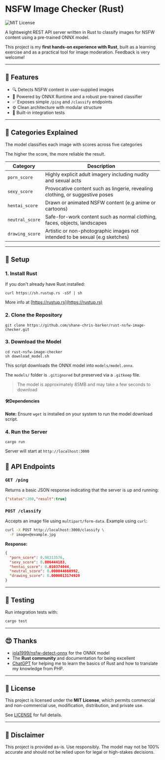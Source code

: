# NSFW Image Checker (Rust)
![MIT License](https://img.shields.io/badge/license-MIT-green)

A lightweight REST API server written in Rust to classify images for NSFW content using a pre-trained ONNX model.

This project is my **first hands-on experience with Rust**, built as a learning exercise and as a practical tool for image moderation. Feedback is very welcome!

---

## 🚀 Features

* 🔍 Detects NSFW content in user-supplied images
* 🧠 Powered by ONNX Runtime and a robust pre-trained classifier
* ✅ Exposes simple `/ping` and `/classify` endpoints
* ⚙️ Clean architecture with modular structure
* 🎯 Built-in integration tests

---

## 📆 Categories Explained

The model classifies each image with scores across five categories

The higher the score, the more reliable the result.

| Category        | Description                                                                    |
| --------------- | ------------------------------------------------------------------------------ |
| `porn_score`    | Highly explicit adult imagery including nudity and sexual acts                 |
| `sexy_score`    | Provocative content such as lingerie, revealing clothing, or suggestive poses  |
| `hentai_score`  | Drawn or animated NSFW content (e.g anime or cartoons)                       |
| `neutral_score` | Safe-for-work content such as normal clothing, faces, objects, landscapes      |
| `drawing_score` | Artistic or non-photographic images not intended to be sexual (e.g sketches) |

---

## 📁 Setup

### 1. Install Rust

If you don't already have Rust installed:

```
curl https://sh.rustup.rs -sSf | sh
```
More info at [https://rustup.rs](https://rustup.rs)

### 2. Clone the Repository

```
git clone https://github.com/shane-chris-barker/rust-nsfw-image-checker.git
```

### 3. Download the Model

```
cd rust-nsfw-image-checker
sh download_model.sh
```

This script downloads the ONNX model into `models/model.onnx`. 

The `models/` folder is `.gitignored` but preserved via a `.gitkeep` file.
> The model is approximately 85MB and may take a few seconds to download

#### 🛠️Dependencies  
**Note:** Ensure `wget` is installed on your system to run the model download script.

### 4. Run the Server

```
cargo run
```

Server will start at `http://localhost:3000`

## 🔮 API Endpoints

### `GET /ping`

Returns a basic JSON response indicating that the server is up and running:

```json
{"status":200,"result":true}
```

### `POST /classify`

Accepts an image file using `multipart/form-data`. Example using `curl`:

```bash
curl -X POST http://localhost:3000/classify \
  -F image=@example.jpg
```

**Response:**

```json
{
  "porn_score": 0.98313576,
  "sexy_score": 0.006444183,
  "hentai_score": 0.010374044,
  "neutral_score": 0.000044660992,
  "drawing_score": 0.0000013174929
}
```

---

## 🔧 Testing

Run integration tests with:

```bash
cargo test
```

---

## 😍 Thanks

* [iola1999/nsfw-detect-onnx](https://github.com/iola1999/nsfw-detect-onnx) for the ONNX model
* The __Rust community__ and documentation for being excellent
* [ChatGPT](https://openai.com/chatgpt) for helping me to learn the basics of Rust and how to translate my knowledge from PHP. 

---

## 📄 License

This project is licensed under the **MIT License**, which permits commercial and non-commercial use, modification, distribution, and private use.

See [LICENSE](./LICENSE) for full details.

---

## 🚫 Disclaimer

This project is provided as-is. Use responsibly. The model may not be 100% accurate and should not be relied upon for legal or high-stakes decisions.
